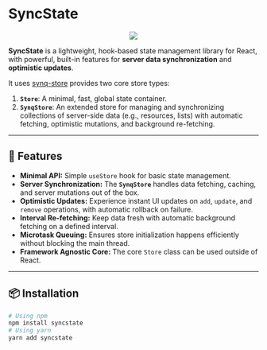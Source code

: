 # SyncState

<p align="center">
<img src="https://raw.githubusercontent.com/IsaiahTek/react-sync-state/main/images/react_sync_state_cover.svg" />
</p>

**SyncState** is a lightweight, hook-based state management library for React, with powerful, built-in features for **server data synchronization** and **optimistic updates**.

It uses [synq-store](https://synq-store) provides two core store types:
1.  **`Store`**: A minimal, fast, global state container.
2.  **`SynqStore`**: An extended store for managing and synchronizing collections of server-side data (e.g., resources, lists) with automatic fetching, optimistic mutations, and background re-fetching.

---

## 🚀 Features

* **Minimal API:** Simple `useStore` hook for basic state management.
* **Server Synchronization:** The **`SynqStore`** handles data fetching, caching, and server mutations out of the box.
* **Optimistic Updates:** Experience instant UI updates on `add`, `update`, and `remove` operations, with automatic rollback on failure.
* **Interval Re-fetching:** Keep data fresh with automatic background fetching on a defined interval.
* **Microtask Queuing:** Ensures store initialization happens efficiently without blocking the main thread.
* **Framework Agnostic Core:** The core `Store` class can be used outside of React.

---

## 📦 Installation

```bash
# Using npm
npm install syncstate
# Using yarn
yarn add syncstate
```

